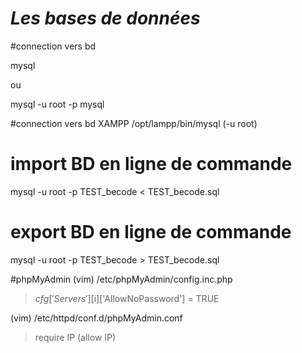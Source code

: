 
# _*Les bases de données*_

#connection vers bd

mysql

ou

mysql -u root -p mysql

#connection vers bd XAMPP
/opt/lampp/bin/mysql (-u root)


# import BD en ligne de commande
mysql -u root -p TEST_becode < TEST_becode.sql

# export BD en ligne de commande
mysql -u root -p TEST_becode > TEST_becode.sql




#phpMyAdmin
(vim) /etc/phpMyAdmin/config.inc.php

> $cfg['Servers'][$i]['AllowNoPassword'] = TRUE

(vim) /etc/httpd/conf.d/phpMyAdmin.conf

> require IP (allow IP)



